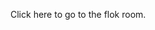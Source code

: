 Click <a>here</a> to go to the flok room.

<script type="module">
	import { PASTAGANG_ROOM_NAME } from 'https://www.pastagang.cc/pastagang.js';
	const a = document.querySelector('a');
	a.href = `https://flok.cc/s/${PASTAGANG_ROOM_NAME}`;
</script>
